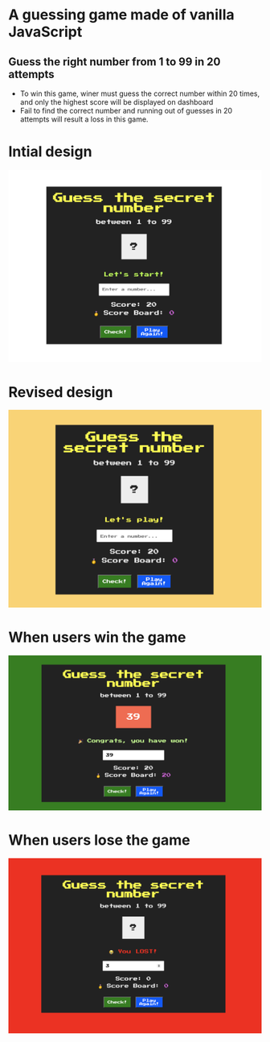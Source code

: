 # A guessing game made of vanilla JavaScript

## Guess the right number from 1 to 99 in 20 attempts
- To win this game, winer must guess the correct number within 20 times, and only the highest score will be displayed on dashboard
- Fail to find the correct number and running out of guesses in 20 attempts will result a loss in this game.
# Intial design
<img src="photos/1stAttempt.png" >

# Revised design
<img src="photos/2ndAttempt.png" >

# When users win the game
<img src="photos/2ndAttemptWinning.png" >

# When users lose the game
<img src="photos/2ndAttemptLosing.png" >


